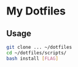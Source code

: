 # My Dotfiles

## Usage

```bash
git clone ... ~/dotfiles
cd ~/dotfiles/scripts/
bash install [FLAG]
```
